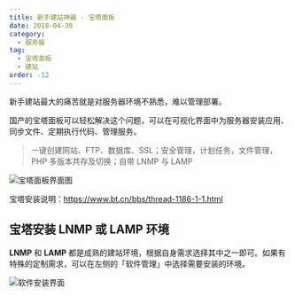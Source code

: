 ```yaml
---
title: 新手建站神器 - 宝塔面板
date: 2018-04-30
category:
  - 服务器
tag:
  - 宝塔面板
  - 建站
order: -12
---
```


新手建站最大的痛苦就是对服务器环境不熟悉，难以管理部署。

国产的宝塔面板可以轻松解决这个问题，可以在可视化界面中为服务器安装应用、同步文件、定期执行代码、管理服务。

> 一键创建网站、FTP、数据库、SSL；安全管理，计划任务，文件管理，PHP 多版本共存及切换；自带 LNMP 与 LAMP

![宝塔面板界面图](https://img.gpt-vip.top/20180430000000.jpg?imageMogr2/format/webp)

宝塔安装说明：<https://www.bt.cn/bbs/thread-1186-1-1.html>

## 宝塔安装 LNMP 或 LAMP 环境

**LNMP** 和 **LAMP** 都是成熟的建站环境，根据自身需求选择其中之一即可。如果有特殊的定制需求，可以在左侧的「软件管理」中选择需要安装的环境。

![软件安装界面](https://img.gpt-vip.top/20180430000001.jpg?imageMogr2/format/webp)
